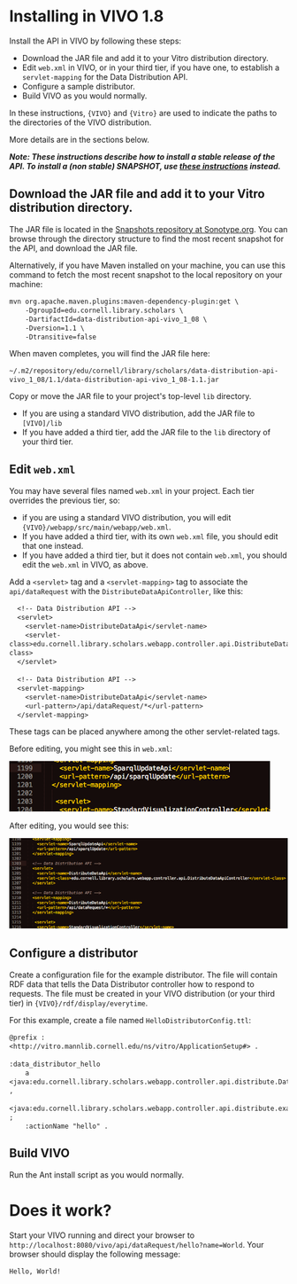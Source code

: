 # Installing in VIVO 1.8
Install the API in VIVO by following these steps:

* Download the JAR file and add it to your Vitro distribution directory.
* Edit `web.xml` in VIVO, or in your third tier, if you have one, to establish a `servlet-mapping` for the Data Distribution API.
* Configure a sample distributor.
* Build VIVO as you would normally.

In these instructions, `{VIVO}` and `{Vitro}` are used to indicate the paths to the directories of the VIVO distribution. 

More details are in the sections below.

_**Note: These instructions describe how to install a stable release of the API. 
To install a (non stable) SNAPSHOT, use 
[these instructions](installing_the_latest_snapshot.html#vivo1.8) 
instead.**_

## Download the JAR file and add it to your Vitro distribution directory.

The JAR file is located in the [Snapshots repository at Sonotype.org](https://oss.sonatype.org/content/repositories/snapshots). You can browse through the directory structure to find the most recent snapshot for the API, and download the JAR file. 

Alternatively, if you have Maven installed on your machine, you can use this command to fetch the most recent snapshot to the local repository on your machine:

```
mvn org.apache.maven.plugins:maven-dependency-plugin:get \
    -DgroupId=edu.cornell.library.scholars \
    -DartifactId=data-distribution-api-vivo_1_08 \
    -Dversion=1.1 \
    -Dtransitive=false
```

When maven completes, you will find the JAR file here:

```
~/.m2/repository/edu/cornell/library/scholars/data-distribution-api-vivo_1_08/1.1/data-distribution-api-vivo_1_08-1.1.jar
```

Copy or move the JAR file to your project's top-level `lib` directory.

* If you are using a standard VIVO distribution, add the JAR file to `[VIVO]/lib`
* If you have added a third tier, add the JAR file to the `lib` directory of your third tier.

## Edit `web.xml`

You may have several files named `web.xml` in your project. Each tier overrides the previous tier, so:

* if you are using a standard VIVO distribution, you will edit `{VIVO}/webapp/src/main/webapp/web.xml`. 
* If you have added a third tier, with its own `web.xml` file, you should edit that one instead.
* If you have added a third tier, but it does not contain `web.xml`, you should edit the `web.xml` in VIVO, as above.

Add a `<servlet>` tag and a `<servlet-mapping>` tag to associate the 
`api/dataRequest` with the `DistributeDataApiController`, like this:

```
  <!-- Data Distribution API -->
  <servlet>
    <servlet-name>DistributeDataApi</servlet-name>
    <servlet-class>edu.cornell.library.scholars.webapp.controller.api.DistributeDataApiController</servlet-class>
  </servlet>

  <!-- Data Distribution API -->
  <servlet-mapping>
    <servlet-name>DistributeDataApi</servlet-name>
    <url-pattern>/api/dataRequest/*</url-pattern>
  </servlet-mapping>
```
These tags can be placed anywhere among the other servlet-related tags.

Before editing, you might see this in `web.xml`:

![web.xml before editing](images/web_xml_before.png)

After editing, you would see this:

![web.xml after editing](images/web_xml_after.png)

## Configure a distributor

Create a configuration file for the example distributor. The file will contain RDF data that tells the Data Distributor 
controller how to respond to requests. The file must be created in your VIVO distribution (or your third tier) 
in `{VIVO}/rdf/display/everytime`.

For this example, create a file named `HelloDistributorConfig.ttl`:

```
@prefix : <http://vitro.mannlib.cornell.edu/ns/vitro/ApplicationSetup#> .
  
:data_distributor_hello
    a   <java:edu.cornell.library.scholars.webapp.controller.api.distribute.DataDistributor> ,
        <java:edu.cornell.library.scholars.webapp.controller.api.distribute.examples.HelloDistributor> ;
    :actionName "hello" .
```

## Build VIVO

Run the Ant install script as you would normally.

# Does it work?
Start your VIVO running and direct your browser to `http://localhost:8080/vivo/api/dataRequest/hello?name=World`.
Your browser should display the following message:

```
Hello, World! 
```

